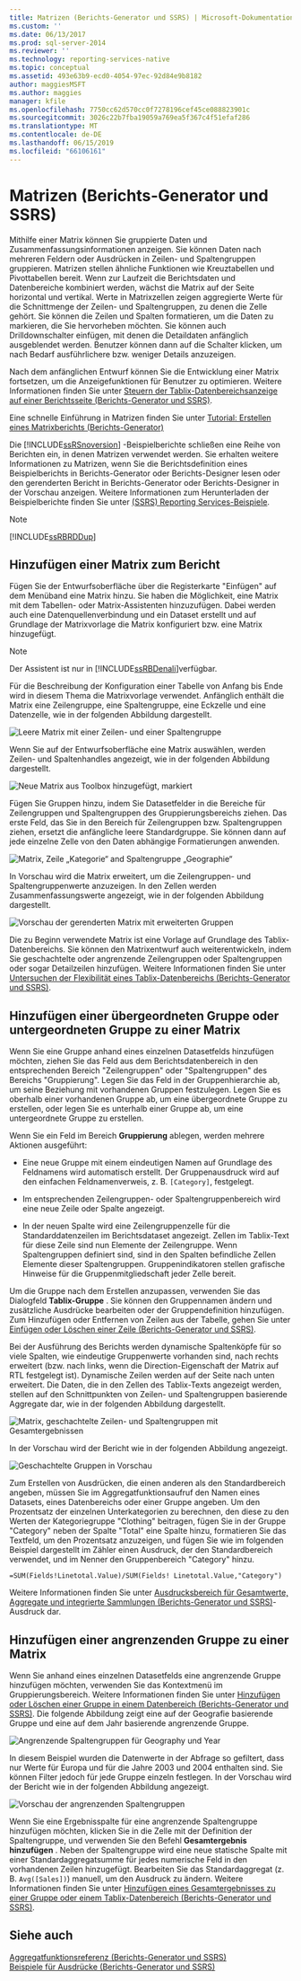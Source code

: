 ```yaml
---
title: Matrizen (Berichts-Generator und SSRS) | Microsoft-Dokumentation
ms.custom: ''
ms.date: 06/13/2017
ms.prod: sql-server-2014
ms.reviewer: ''
ms.technology: reporting-services-native
ms.topic: conceptual
ms.assetid: 493e63b9-ecd0-4054-97ec-92d84e9b8182
author: maggiesMSFT
ms.author: maggies
manager: kfile
ms.openlocfilehash: 7750cc62d570cc0f7278196cef45ce088823901c
ms.sourcegitcommit: 3026c22b7fba19059a769ea5f367c4f51efaf286
ms.translationtype: MT
ms.contentlocale: de-DE
ms.lasthandoff: 06/15/2019
ms.locfileid: "66106161"
---
```

# <a name="matrices-report-builder-and-ssrs"></a>Matrizen (Berichts-Generator und SSRS)
  Mithilfe einer Matrix können Sie gruppierte Daten und Zusammenfassungsinformationen anzeigen. Sie können Daten nach mehreren Feldern oder Ausdrücken in Zeilen- und Spaltengruppen gruppieren. Matrizen stellen ähnliche Funktionen wie Kreuztabellen und Pivottabellen bereit. Wenn zur Laufzeit die Berichtsdaten und Datenbereiche kombiniert werden, wächst die Matrix auf der Seite horizontal und vertikal. Werte in Matrixzellen zeigen aggregierte Werte für die Schnittmenge der Zeilen- und Spaltengruppen, zu denen die Zelle gehört. Sie können die Zeilen und Spalten formatieren, um die Daten zu markieren, die Sie hervorheben möchten. Sie können auch Drilldownschalter einfügen, mit denen die Detaildaten anfänglich ausgeblendet werden. Benutzer können dann auf die Schalter klicken, um nach Bedarf ausführlichere bzw. weniger Details anzuzeigen.  
  
 Nach dem anfänglichen Entwurf können Sie die Entwicklung einer Matrix fortsetzen, um die Anzeigefunktionen für Benutzer zu optimieren. Weitere Informationen finden Sie unter [Steuern der Tablix-Datenbereichsanzeige auf einer Berichtsseite &#40;Berichts-Generator und SSRS&#41;](controlling-the-tablix-data-region-display-on-a-report-page.md).  
  
 Eine schnelle Einführung in Matrizen finden Sie unter [Tutorial: Erstellen eines Matrixberichts &#40;Berichts-Generator&#41;](../tutorial-creating-a-matrix-report-report-builder.md)  
  
 Die [!INCLUDE[ssRSnoversion](../../includes/ssrsnoversion-md.md)] -Beispielberichte schließen eine Reihe von Berichten ein, in denen Matrizen verwendet werden. Sie erhalten weitere Informationen zu Matrizen, wenn Sie die Berichtsdefinition eines Beispielberichts in Berichts-Generator oder Berichts-Designer lesen oder den gerenderten Bericht in Berichts-Generator oder Berichts-Designer in der Vorschau anzeigen. Weitere Informationen zum Herunterladen der Beispielberichte finden Sie unter [(SSRS) Reporting Services-Beispiele](https://go.microsoft.com/fwlink/?LinkID=198283).  
  
> [!NOTE]  
>  [!INCLUDE[ssRBRDDup](../../includes/ssrbrddup-md.md)]  
  
##  <a name="AddingMatrix"></a> Hinzufügen einer Matrix zum Bericht  
 Fügen Sie der Entwurfsoberfläche über die Registerkarte "Einfügen" auf dem Menüband eine Matrix hinzu. Sie haben die Möglichkeit, eine Matrix mit dem Tabellen- oder Matrix-Assistenten hinzuzufügen. Dabei werden auch eine Datenquellenverbindung und ein Dataset erstellt und auf Grundlage der Matrixvorlage die Matrix konfiguriert bzw. eine Matrix hinzugefügt.  
  
> [!NOTE]  
>  Der Assistent ist nur in [!INCLUDE[ssRBDenali](../../includes/ssrbdenali-md.md)]verfügbar.  
  
 Für die Beschreibung der Konfiguration einer Tabelle von Anfang bis Ende wird in diesem Thema die Matrixvorlage verwendet.  Anfänglich enthält die Matrix eine Zeilengruppe, eine Spaltengruppe, eine Eckzelle und eine Datenzelle, wie in der folgenden Abbildung dargestellt.  
  
 ![Leere Matrix mit einer Zeilen- und einer Spaltengruppe](../media/rs-matrixtemplatenew.gif "Blank Matrix with 1 row and 1 column group")  
  
 Wenn Sie auf der Entwurfsoberfläche eine Matrix auswählen, werden Zeilen- und Spaltenhandles angezeigt, wie in der folgenden Abbildung dargestellt.  
  
 ![Neue Matrix aus Toolbox hinzugefügt, markiert](../media/rs-matrixtemplatenewselected.gif "New Matrix added from Toolbox, selected")  
  
 Fügen Sie Gruppen hinzu, indem Sie Datasetfelder in die Bereiche für Zeilengruppen und Spaltengruppen des Gruppierungsbereichs ziehen. Das erste Feld, das Sie in den Bereich für Zeilengruppen bzw. Spaltengruppen ziehen, ersetzt die anfängliche leere Standardgruppe. Sie können dann auf jede einzelne Zelle von den Daten abhängige Formatierungen anwenden.  
  
 ![Matrix, Zeile „Kategorie“ and Spaltengruppe „Geographie“](../media/rs-basicmatrixdesign.gif "Matrix, Category row and Geography column group")  
  
 In Vorschau wird die Matrix erweitert, um die Zeilengruppen- und Spaltengruppenwerte anzuzeigen. In den Zellen werden Zusammenfassungswerte angezeigt, wie in der folgenden Abbildung dargestellt.  
  
 ![Vorschau der gerenderten Matrix mit erweiterten Gruppen](../media/rs-basicmatrixpreview.gif "Preview for rendered matrix with expanded groups")  
  
 Die zu Beginn verwendete Matrix ist eine Vorlage auf Grundlage des Tablix-Datenbereichs. Sie können den Matrixentwurf auch weiterentwickeln, indem Sie geschachtelte oder angrenzende Zeilengruppen oder Spaltengruppen oder sogar Detailzeilen hinzufügen. Weitere Informationen finden Sie unter [Untersuchen der Flexibilität eines Tablix-Datenbereichs &#40;Berichts-Generator und SSRS&#41;](exploring-the-flexibility-of-a-tablix-data-region-report-builder-and-ssrs.md).  
  
##  <a name="AddingParentGroupChild"></a> Hinzufügen einer übergeordneten Gruppe oder untergeordneten Gruppe zu einer Matrix  
 Wenn Sie eine Gruppe anhand eines einzelnen Datasetfelds hinzufügen möchten, ziehen Sie das Feld aus dem Berichtsdatenbereich in den entsprechenden Bereich "Zeilengruppen" oder "Spaltengruppen" des Bereichs "Gruppierung". Legen Sie das Feld in der Gruppenhierarchie ab, um seine Beziehung mit vorhandenen Gruppen festzulegen. Legen Sie es oberhalb einer vorhandenen Gruppe ab, um eine übergeordnete Gruppe zu erstellen, oder legen Sie es unterhalb einer Gruppe ab, um eine untergeordnete Gruppe zu erstellen.  
  
 Wenn Sie ein Feld im Bereich **Gruppierung** ablegen, werden mehrere Aktionen ausgeführt:  
  
-   Eine neue Gruppe mit einem eindeutigen Namen auf Grundlage des Feldnamens wird automatisch erstellt. Der Gruppenausdruck wird auf den einfachen Feldnamenverweis, z. B. `[Category]`, festgelegt.  
  
-   Im entsprechenden Zeilengruppen- oder Spaltengruppenbereich wird eine neue Zeile oder Spalte angezeigt.  
  
-   In der neuen Spalte wird eine Zeilengruppenzelle für die Standarddatenzeilen im Berichtsdataset angezeigt. Zellen im Tablix-Text für diese Zeile sind nun Elemente der Zeilengruppe. Wenn Spaltengruppen definiert sind, sind in den Spalten befindliche Zellen Elemente dieser Spaltengruppen. Gruppenindikatoren stellen grafische Hinweise für die Gruppenmitgliedschaft jeder Zelle bereit.  
  
 Um die Gruppe nach dem Erstellen anzupassen, verwenden Sie das Dialogfeld **Tablix-Gruppe** . Sie können den Gruppennamen ändern und zusätzliche Ausdrücke bearbeiten oder der Gruppendefinition hinzufügen. Zum Hinzufügen oder Entfernen von Zeilen aus der Tabelle, gehen Sie unter [Einfügen oder Löschen einer Zeile &#40;Berichts-Generator und SSRS&#41;](insert-or-delete-a-row-report-builder-and-ssrs.md).  
  
 Bei der Ausführung des Berichts werden dynamische Spaltenköpfe für so viele Spalten, wie eindeutige Gruppenwerte vorhanden sind, nach rechts erweitert (bzw. nach links, wenn die Direction-Eigenschaft der Matrix auf RTL festgelegt ist). Dynamische Zeilen werden auf der Seite nach unten erweitert. Die Daten, die in den Zellen des Tablix-Texts angezeigt werden, stellen auf den Schnittpunkten von Zeilen- und Spaltengruppen basierende Aggregate dar, wie in der folgenden Abbildung dargestellt.  
  
 ![Matrix, geschachtelte Zeilen- und Spaltengruppen mit Gesamtergebnissen](../media/rs-basicmatrixnestedgroupstotalsdesign.gif "Matrix, nested row and column groups with totals")  
  
 In der Vorschau wird der Bericht wie in der folgenden Abbildung angezeigt.  
  
 ![Geschachtelte Gruppen in Vorschau](../media/rs-basicmatrixnestedgroupstotalspreview.gif "Nested Groups in Preview")  
  
 Zum Erstellen von Ausdrücken, die einen anderen als den Standardbereich angeben, müssen Sie im Aggregatfunktionsaufruf den Namen eines Datasets, eines Datenbereichs oder einer Gruppe angeben. Um den Prozentsatz der einzelnen Unterkategorien zu berechnen, den diese zu den Werten der Kategoriegruppe "Clothing" beitragen, fügen Sie in der Gruppe "Category" neben der Spalte "Total" eine Spalte hinzu, formatieren Sie das Textfeld, um den Prozentsatz anzuzeigen, und fügen Sie wie im folgenden Beispiel dargestellt im Zähler einen Ausdruck, der den Standardbereich verwendet, und im Nenner den Gruppenbereich "Category" hinzu.  
  
 `=SUM(Fields!Linetotal.Value)/SUM(Fields! Linetotal.Value,"Category")`  
  
 Weitere Informationen finden Sie unter [Ausdrucksbereich für Gesamtwerte, Aggregate und integrierte Sammlungen &#40;Berichts-Generator und SSRS&#41;](expression-scope-for-totals-aggregates-and-built-in-collections.md)-Ausdruck dar.  
  
##  <a name="AddingAdjacentGroup"></a> Hinzufügen einer angrenzenden Gruppe zu einer Matrix  
 Wenn Sie anhand eines einzelnen Datasetfelds eine angrenzende Gruppe hinzufügen möchten, verwenden Sie das Kontextmenü im Gruppierungsbereich. Weitere Informationen finden Sie unter [Hinzufügen oder Löschen einer Gruppe in einem Datenbereich &#40;Berichts-Generator und SSRS&#41;](add-or-delete-a-group-in-a-data-region-report-builder-and-ssrs.md). Die folgende Abbildung zeigt eine auf der Geografie basierende Gruppe und eine auf dem Jahr basierende angrenzende Gruppe.  
  
 ![Angrenzende Spaltengruppen für Geography und Year](../media/rs-basicmatrixadjacentgroupsdesign.gif "Adjacent Column Groups for Geography and Year")  
  
 In diesem Beispiel wurden die Datenwerte in der Abfrage so gefiltert, dass nur Werte für Europa und für die Jahre 2003 und 2004 enthalten sind. Sie können Filter jedoch für jede Gruppe einzeln festlegen. In der Vorschau wird der Bericht wie in der folgenden Abbildung angezeigt.  
  
 ![Vorschau der angrenzenden Spaltengruppen](../media/rs-basicmatrixadjacentgroupspreview.gif "Preview of adjacent column groups")  
  
 Wenn Sie eine Ergebnisspalte für eine angrenzende Spaltengruppe hinzufügen möchten, klicken Sie in die Zelle mit der Definition der Spaltengruppe, und verwenden Sie den Befehl **Gesamtergebnis hinzufügen** . Neben der Spaltengruppe wird eine neue statische Spalte mit einer Standardaggregatsumme für jedes numerische Feld in den vorhandenen Zeilen hinzugefügt. Bearbeiten Sie das Standardaggregat (z. B. `Avg([Sales])`) manuell, um den Ausdruck zu ändern. Weitere Informationen finden Sie unter [Hinzufügen eines Gesamtergebnisses zu einer Gruppe oder einem Tablix-Datenbereich &#40;Berichts-Generator und SSRS&#41;](add-a-total-to-a-group-or-tablix-data-region-report-builder-and-ssrs.md).  
  
## <a name="see-also"></a>Siehe auch  
 [Aggregatfunktionsreferenz &#40;Berichts-Generator und SSRS&#41;](report-builder-functions-aggregate-functions-reference.md)   
 [Beispiele für Ausdrücke &#40;Berichts-Generator und SSRS&#41;](expression-examples-report-builder-and-ssrs.md)  
  
  
